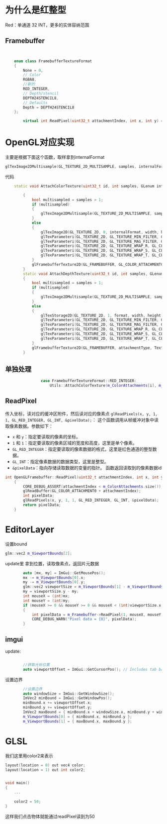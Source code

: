 # 为什么是红整型
Red：单通道
32 INT，更多的实体容纳范围


## Framebuffer
```c++


	enum class FramebufferTextureFormat
	{
		None = 0,
		// Color
		RGBA8, 
		//新的
		RED_INTEGER,
		// Depth/stencil
		DEPTH24STENCIL8,
		// Defaults
		Depth = DEPTH24STENCIL8
	};

		virtual int ReadPixel(uint32_t attachmentIndex, int x, int y) = 0;
```

# OpenGL对应实现
主要是根据下面这个函数，取样拿到internalFormat
```c++
glTexImage2DMultisample(GL_TEXTURE_2D_MULTISAMPLE, samples, internalFormat, width, height, GL_FALSE);
```

代码
```c++
	static void AttachColorTexture(uint32_t id, int samples, GLenum internalFormat, GLenum format, uint32_t width, uint32_t height, int index)

		{
			bool multisampled = samples > 1;
			if (multisampled)
			{
				glTexImage2DMultisample(GL_TEXTURE_2D_MULTISAMPLE, samples, internalFormat, width, height, GL_FALSE);
			}
			else
			{
				glTexImage2D(GL_TEXTURE_2D, 0, internalFormat, width, height, 0, format, GL_UNSIGNED_BYTE, nullptr);
				glTexParameteri(GL_TEXTURE_2D, GL_TEXTURE_MIN_FILTER, GL_LINEAR);
				glTexParameteri(GL_TEXTURE_2D, GL_TEXTURE_MAG_FILTER, GL_LINEAR);
				glTexParameteri(GL_TEXTURE_2D, GL_TEXTURE_WRAP_R, GL_CLAMP_TO_EDGE);
				glTexParameteri(GL_TEXTURE_2D, GL_TEXTURE_WRAP_S, GL_CLAMP_TO_EDGE);
				glTexParameteri(GL_TEXTURE_2D, GL_TEXTURE_WRAP_T, GL_CLAMP_TO_EDGE);
			}
			glFramebufferTexture2D(GL_FRAMEBUFFER, GL_COLOR_ATTACHMENT0 + index, TextureTarget(multisampled), id, 0);
		}
		static void AttachDepthTexture(uint32_t id, int samples, GLenum format, GLenum attachmentType, uint32_t width, uint32_t height)
		{
			bool multisampled = samples > 1;
			if (multisampled)
			{
				glTexImage2DMultisample(GL_TEXTURE_2D_MULTISAMPLE, samples, format, width, height, GL_FALSE);
			}
			else
			{
				glTexStorage2D(GL_TEXTURE_2D, 1, format, width, height);
				glTexParameteri(GL_TEXTURE_2D, GL_TEXTURE_MIN_FILTER, GL_LINEAR);
				glTexParameteri(GL_TEXTURE_2D, GL_TEXTURE_MAG_FILTER, GL_LINEAR);
				glTexParameteri(GL_TEXTURE_2D, GL_TEXTURE_WRAP_R, GL_CLAMP_TO_EDGE);
				glTexParameteri(GL_TEXTURE_2D, GL_TEXTURE_WRAP_S, GL_CLAMP_TO_EDGE);
				glTexParameteri(GL_TEXTURE_2D, GL_TEXTURE_WRAP_T, GL_CLAMP_TO_EDGE);
			}
			glFramebufferTexture2D(GL_FRAMEBUFFER, attachmentType, TextureTarget(multisampled), id, 0);
		}
```
## 单独处理
```c++
				case FramebufferTextureFormat::RED_INTEGER:
					Utils::AttachColorTexture(m_ColorAttachments[i], m_Specification.Samples, GL_R32I, GL_RED_INTEGER, m_Specification.Width, m_Specification.Height, i);
```


## ReadPixel
传入坐标，读对应的缓冲区附件，然后读对应的像素点
`glReadPixels(x, y, 1, 1, GL_RED_INTEGER, GL_INT, &pixelData);`： 这个函数调用从帧缓冲对象中读取像素数据。参数如下：
- `x` 和 `y`：指定要读取的像素的坐标。
- `1` 和 `1`：指定要读取的像素区域的宽度和高度，这里是单个像素。
- `GL_RED_INTEGER`：指定要读取的像素数据的格式，这里是红色通道的整型数据。
- `GL_INT`：指定像素数据的数据类型，这里是整型。
- `&pixelData`：指向存储读取数据的变量的指针。
函数返回读取到的像素数据id
```c++
int OpenGLFramebuffer::ReadPixel(uint32_t attachmentIndex, int x, int y)
	{
		CORE_DEBUG_ASSERT(attachmentIndex < m_ColorAttachments.size());
		glReadBuffer(GL_COLOR_ATTACHMENT0 + attachmentIndex);
		int pixelData;
		glReadPixels(x, y, 1, 1, GL_RED_INTEGER, GL_INT, &pixelData);
		return pixelData;
	}
```

# EditorLayer
设置bound
```c++
glm::vec2 m_ViewportBounds[2];
```
update里
拿到位置，读取像素点，返回片元数据
```c++
		auto [mx, my] = ImGui::GetMousePos();
		mx -= m_ViewportBounds[0].x;
		my -= m_ViewportBounds[0].y;
		glm::vec2 viewportSize = m_ViewportBounds[1] - m_ViewportBounds[0];
		my = viewportSize.y - my;
		int mouseX = (int)mx;
		int mouseY = (int)my;
		if (mouseX >= 0 && mouseY >= 0 && mouseX < (int)viewportSize.x && mouseY < (int)viewportSize.y)
		{
			int pixelData = m_Framebuffer->ReadPixel(1, mouseX, mouseY);
			CORE_DEBUG_WARN("Pixel data = {0}", pixelData);
		}

```

## imgui
update:
```c++

		//获取光标位置
		auto viewportOffset = ImGui::GetCursorPos(); // Includes tab bar

```
设置边界
```c++
		//设置边界
		auto windowSize = ImGui::GetWindowSize();
		ImVec2 minBound = ImGui::GetWindowPos();
		minBound.x += viewportOffset.x;
		minBound.y += viewportOffset.y;
		ImVec2 maxBound = { minBound.x + windowSize.x, minBound.y + windowSize.y };
		m_ViewportBounds[0] = { minBound.x, minBound.y };
		m_ViewportBounds[1] = { maxBound.x, maxBound.y };
```


# GLSL
我们这里用color2来表示
```c++
layout(location = 0) out vec4 color;
layout(location = 1) out int color2;


void main()
{
	...
	
	color2 = 50;
}
```
这样我们点击物体就能通过readPixel读到为50
